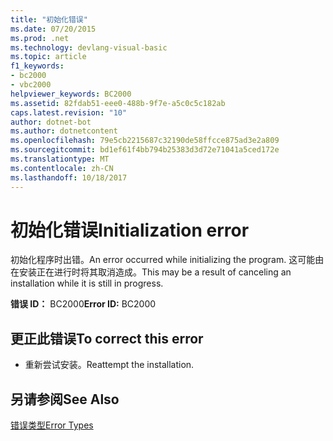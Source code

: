 ```yaml
---
title: "初始化错误"
ms.date: 07/20/2015
ms.prod: .net
ms.technology: devlang-visual-basic
ms.topic: article
f1_keywords:
- bc2000
- vbc2000
helpviewer_keywords: BC2000
ms.assetid: 82fdab51-eee0-488b-9f7e-a5c0c5c182ab
caps.latest.revision: "10"
author: dotnet-bot
ms.author: dotnetcontent
ms.openlocfilehash: 79e5cb2215687c32190de58ffcce875ad3e2a809
ms.sourcegitcommit: bd1ef61f4bb794b25383d3d72e71041a5ced172e
ms.translationtype: MT
ms.contentlocale: zh-CN
ms.lasthandoff: 10/18/2017
---
```

# <a name="initialization-error"></a><span data-ttu-id="18511-102">初始化错误</span><span class="sxs-lookup"><span data-stu-id="18511-102">Initialization error</span></span>
<span data-ttu-id="18511-103">初始化程序时出错。</span><span class="sxs-lookup"><span data-stu-id="18511-103">An error occurred while initializing the program.</span></span> <span data-ttu-id="18511-104">这可能由在安装正在进行时将其取消造成。</span><span class="sxs-lookup"><span data-stu-id="18511-104">This may be a result of canceling an installation while it is still in progress.</span></span>  
  
 <span data-ttu-id="18511-105">**错误 ID：** BC2000</span><span class="sxs-lookup"><span data-stu-id="18511-105">**Error ID:** BC2000</span></span>  
  
## <a name="to-correct-this-error"></a><span data-ttu-id="18511-106">更正此错误</span><span class="sxs-lookup"><span data-stu-id="18511-106">To correct this error</span></span>  
  
-   <span data-ttu-id="18511-107">重新尝试安装。</span><span class="sxs-lookup"><span data-stu-id="18511-107">Reattempt the installation.</span></span>  
  
## <a name="see-also"></a><span data-ttu-id="18511-108">另请参阅</span><span class="sxs-lookup"><span data-stu-id="18511-108">See Also</span></span>  
 [<span data-ttu-id="18511-109">错误类型</span><span class="sxs-lookup"><span data-stu-id="18511-109">Error Types</span></span>](../../visual-basic/programming-guide/language-features/error-types.md)
